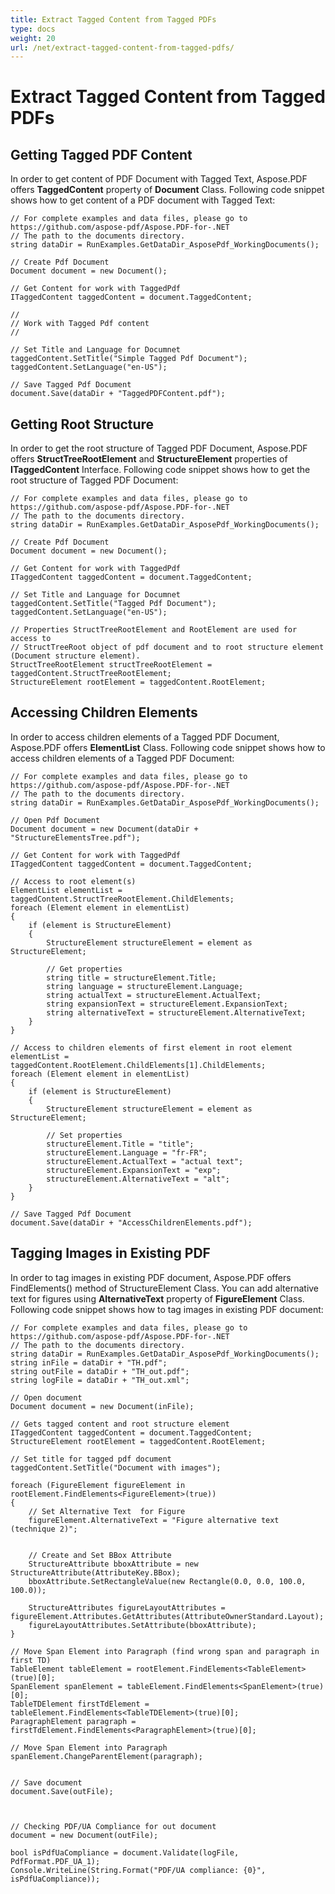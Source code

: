 ```yaml
---
title: Extract Tagged Content from Tagged PDFs
type: docs
weight: 20
url: /net/extract-tagged-content-from-tagged-pdfs/
---
```

# Extract Tagged Content from Tagged PDFs

## Getting Tagged PDF Content
In order to get content of PDF Document with Tagged Text, Aspose.PDF offers **TaggedContent** property of **Document** Class. Following code snippet shows how to get content of a PDF document with Tagged Text:
```
// For complete examples and data files, please go to https://github.com/aspose-pdf/Aspose.PDF-for-.NET
// The path to the documents directory.
string dataDir = RunExamples.GetDataDir_AsposePdf_WorkingDocuments();

// Create Pdf Document
Document document = new Document();

// Get Content for work with TaggedPdf
ITaggedContent taggedContent = document.TaggedContent;

//
// Work with Tagged Pdf content
//

// Set Title and Language for Documnet
taggedContent.SetTitle("Simple Tagged Pdf Document");
taggedContent.SetLanguage("en-US");

// Save Tagged Pdf Document
document.Save(dataDir + "TaggedPDFContent.pdf");
```
## Getting Root Structure
In order to get the root structure of Tagged PDF Document, Aspose.PDF offers **StructTreeRootElement** and **StructureElement** properties of **ITaggedContent** Interface. Following code snippet shows how to get the root structure of Tagged PDF Document:
```
// For complete examples and data files, please go to https://github.com/aspose-pdf/Aspose.PDF-for-.NET
// The path to the documents directory.
string dataDir = RunExamples.GetDataDir_AsposePdf_WorkingDocuments();

// Create Pdf Document
Document document = new Document();

// Get Content for work with TaggedPdf
ITaggedContent taggedContent = document.TaggedContent;

// Set Title and Language for Documnet
taggedContent.SetTitle("Tagged Pdf Document");
taggedContent.SetLanguage("en-US");

// Properties StructTreeRootElement and RootElement are used for access to 
// StructTreeRoot object of pdf document and to root structure element (Document structure element).
StructTreeRootElement structTreeRootElement = taggedContent.StructTreeRootElement;
StructureElement rootElement = taggedContent.RootElement;
```
## Accessing Children Elements
In order to access children elements of a Tagged PDF Document, Aspose.PDF offers **ElementList** Class. Following code snippet shows how to access children elements of a Tagged PDF Document:
```
// For complete examples and data files, please go to https://github.com/aspose-pdf/Aspose.PDF-for-.NET
// The path to the documents directory.
string dataDir = RunExamples.GetDataDir_AsposePdf_WorkingDocuments();

// Open Pdf Document
Document document = new Document(dataDir + "StructureElementsTree.pdf");

// Get Content for work with TaggedPdf
ITaggedContent taggedContent = document.TaggedContent;

// Access to root element(s)
ElementList elementList = taggedContent.StructTreeRootElement.ChildElements;
foreach (Element element in elementList)
{
    if (element is StructureElement)
    {
        StructureElement structureElement = element as StructureElement;

        // Get properties
        string title = structureElement.Title;
        string language = structureElement.Language;
        string actualText = structureElement.ActualText;
        string expansionText = structureElement.ExpansionText;
        string alternativeText = structureElement.AlternativeText;
    }
}

// Access to children elements of first element in root element
elementList = taggedContent.RootElement.ChildElements[1].ChildElements;
foreach (Element element in elementList)
{
    if (element is StructureElement)
    {
        StructureElement structureElement = element as StructureElement;

        // Set properties
        structureElement.Title = "title";
        structureElement.Language = "fr-FR";
        structureElement.ActualText = "actual text";
        structureElement.ExpansionText = "exp";
        structureElement.AlternativeText = "alt";
    }
}

// Save Tagged Pdf Document
document.Save(dataDir + "AccessChildrenElements.pdf");
```
## Tagging Images in Existing PDF
In order to tag images in existing PDF document, Aspose.PDF offers FindElements() method of StructureElement Class. You can add alternative text for figures using **AlternativeText** property of **FigureElement** Class. Following code snippet shows how to tag images in existing PDF document:
```
// For complete examples and data files, please go to https://github.com/aspose-pdf/Aspose.PDF-for-.NET
// The path to the documents directory.
string dataDir = RunExamples.GetDataDir_AsposePdf_WorkingDocuments();
string inFile = dataDir + "TH.pdf";
string outFile = dataDir + "TH_out.pdf";
string logFile = dataDir + "TH_out.xml";

// Open document
Document document = new Document(inFile);

// Gets tagged content and root structure element
ITaggedContent taggedContent = document.TaggedContent;
StructureElement rootElement = taggedContent.RootElement;

// Set title for tagged pdf document
taggedContent.SetTitle("Document with images");

foreach (FigureElement figureElement in rootElement.FindElements<FigureElement>(true))
{
    // Set Alternative Text  for Figure
    figureElement.AlternativeText = "Figure alternative text (technique 2)";


    // Create and Set BBox Attribute
    StructureAttribute bboxAttribute = new StructureAttribute(AttributeKey.BBox);
    bboxAttribute.SetRectangleValue(new Rectangle(0.0, 0.0, 100.0, 100.0));

    StructureAttributes figureLayoutAttributes = figureElement.Attributes.GetAttributes(AttributeOwnerStandard.Layout);
    figureLayoutAttributes.SetAttribute(bboxAttribute);
}

// Move Span Element into Paragraph (find wrong span and paragraph in first TD)
TableElement tableElement = rootElement.FindElements<TableElement>(true)[0];
SpanElement spanElement = tableElement.FindElements<SpanElement>(true)[0];
TableTDElement firstTdElement = tableElement.FindElements<TableTDElement>(true)[0];
ParagraphElement paragraph = firstTdElement.FindElements<ParagraphElement>(true)[0];

// Move Span Element into Paragraph
spanElement.ChangeParentElement(paragraph);


// Save document
document.Save(outFile);



// Checking PDF/UA Compliance for out document
document = new Document(outFile);

bool isPdfUaCompliance = document.Validate(logFile, PdfFormat.PDF_UA_1);
Console.WriteLine(String.Format("PDF/UA compliance: {0}", isPdfUaCompliance));
```